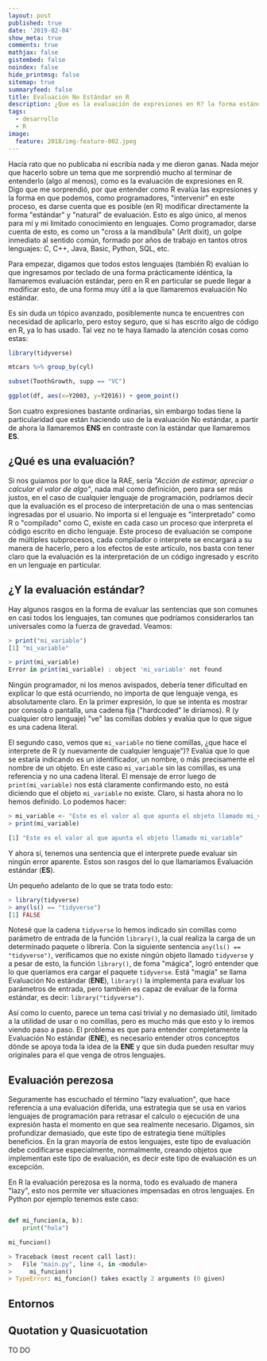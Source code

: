 ```yaml
---
layout: post
published: true
date: '2019-02-04'
show_meta: true
comments: true
mathjax: false
gistembed: false
noindex: false
hide_printmsg: false
sitemap: true
summaryfeed: false
title: Evaluación No Estándar en R
description: ¿Que es la evaluación de expresiones en R? la forma estándar y particularmente la No estándar.
tags:
  - desarrollo
  - R
image:
  feature: 2018/img-feature-002.jpeg
---
```


Hacía rato que no publicaba ni escribía nada y me dieron ganas. Nada mejor que
hacerlo sobre un tema que me sorprendió mucho al terminar de entenderlo (algo
al menos), como es la evaluación de expresiones en R. Digo que me sorprendió,
por que entender como R evalúa las expresiones y la forma en que podemos, como
programadores, "intervenir" en este proceso, es darse cuenta que es posible (en
R) modificar directamente la forma "estándar" y "natural" de evaluación. Esto
es algo único, al menos para mí y mi limitado conocimiento en lenguajes. Como
programador, darse cuenta de esto, es como un "cross a la mandíbula" (Arlt
dixit), un golpe inmediato al sentido común, formado por años de trabajo en
tantos otros lenguajes: C, C++, Java, Basic, Python, SQL, etc. 

Para empezar, digamos que todos estos lenguajes (también R) evalúan lo que
ingresamos por teclado de una forma prácticamente idéntica, la llamaremos
evaluación estándar, pero en R en particular se puede llegar a modificar esto,
de una forma muy útil a la que llamaremos evaluación No estándar.

Es sin duda un tópico avanzado, posiblemente nunca te encuentres con necesidad
de aplicarlo, pero estoy seguro, que si has escrito algo de código en R, ya lo
has usado. Tal vez no te haya llamado la atención cosas como estas:


```r
library(tidyverse)

mtcars %>% group_by(cyl)

subset(ToothGrowth, supp == "VC")

ggplot(df, aes(x=Y2003, y=Y2016)) + geom_point()

```

Son cuatro expresiones bastante ordinarias, sin embargo todas tiene la
particularidad que están haciendo uso de la evaluación No estándar, a partir de
ahora la llamaremos **ENS** en contraste con la estándar que llamaremos **ES**.

## ¿Qué es una evaluación?

Si nos guiamos por lo que dice la RAE, sería _"Acción de estimar, apreciar o
calcular el valor de algo"_, nada mal como definición, pero para ser más
justos, en el caso de cualquier lenguaje de programación, podríamos decir que
la evaluación es el proceso de interpretación de una o mas sentencias
ingresadas por el usuario. No importa si el lenguaje es "interpretado" como R o
"compilado" como C, existe en cada caso un proceso que interpreta el código
escrito en dicho lenguaje. Este proceso de evaluación se compone de múltiples
subprocesos, cada compilador o interprete se encargará a su manera de hacerlo,
pero a los efectos de este artículo, nos basta con tener claro que la
evaluación es la interpretación de un código ingresado y escrito en un
lenguaje en particular.

## ¿Y la evaluación estándar?

Hay algunos rasgos en la forma de evaluar las sentencias que son comunes en
casi todos los lenguajes, tan comunes que podríamos considerarlos tan
universales como la fuerza de gravedad. Veamos:

```r
> print("mi_variable")
[1] "mi_variable"

> print(mi_variable)
Error in print(mi_variable) : object 'mi_variable' not found

```

Ningún programador, ni los menos avispados, debería tener dificultad en
explicar lo que está ocurriendo, no importa de que lenguaje venga, es
absolutamente claro.  En la primer expresión, lo que se intenta es mostrar por
consola o pantalla, una cadena fija ("hardcoded" le diríamos). R (y cualquier
otro lenguaje) "ve" las comillas dobles y evalúa que lo que sigue es una cadena
literal. 

El segundo caso, vemos que `mi_variable` no tiene comillas, ¿que hace el
interprete de R (y nuevamente de cualquier lenguaje")?  Evalúa que lo que se
estaría indicando es un identificador, un nombre, o más precisamente el nombre
de un objeto. En este caso `mi_variable` sin las comillas, es una referencia y
no una cadena literal. El mensaje de error luego de `print(mi_variable)` nos
está claramente confirmando esto, no está diciendo que el objeto `mi_variable`
no existe. Claro, si hasta ahora no lo hemos definido. Lo podemos hacer:

```r
> mi_variable <- "Este es el valor al que apunta el objeto llamado mi_variable"
> print(mi_variable)

[1] "Este es el valor al que apunta el objeto llamado mi_variable" 

```

Y ahora sí, tenemos una sentencia que el interprete puede evaluar sin ningún
error aparente. Estos son rasgos del lo que llamaríamos Evaluación estándar
(**ES**). 

Un pequeño adelanto de lo que se trata todo esto: 

```r
> library(tidyverse)
> any(ls() == "tidyverse")
[1] FALSE
```

Notesé que la cadena `tidyverse` lo hemos indicado sin comillas como parámetro
de entrada de la función `library()`, la cual  realiza la carga de un
determinado paquete o librería. Con la siguiente sentencia `any(ls() ==
"tidyverse")`, verificamos que no existe ningún objeto llamado `tidyverse` y a
pesar de esto, la función `library()`, de foma "mágica", logró entender que lo
que queríamos era cargar el paquete `tidyverse`. Está "magia" se llama
Evaluación No estándar (**ENE**), `library()` la implementa para evaluar los
parámetros de entrada, pero también es capaz de evaluar de la forma estándar,
es decir: `library("tidyverse")`.

Así como lo cuento, parece un tema casi trivial y no demasiado útil, limitado a
la utilidad de usar o no comillas, pero es mucho más que esto y lo iremos
viendo paso a paso. El problema es que para entender completamente la
Evaluación No estándar (**ENE**), es necesario entender otros conceptos dónde
se apoya toda la idea de la **ENE** y que sin duda pueden resultar muy
originales para el que venga de otros lenguajes. 

## Evaluación perezosa

Seguramente has escuchado el término "lazy evaluation", que hace referencia a
una evaluación diferida, una estrategia que se usa en varios lenguajes de
programación para retrasar el calculo o ejecución de una expresión hasta el
momento en que sea realmente necesario. Digamos, sin profundizar demasiado, que
este tipo de estrategia tiene múltiples beneficios. En la gran
mayoría de estos lenguajes, este tipo de evaluación debe codificarse
especialmente, normalmente, creando objetos que implementan este tipo de
evaluación, es decir este tipo de evaluación es un excepción.

En R la evaluación perezosa es la norma, todo es evaluado de manera "lazy", esto
nos permite ver situaciones impensadas en otros lenguajes. En Python por ejemplo
tenemos este caso:

```python

def mi_funcion(a, b):
	print("hola")

mi_funcion()

> Traceback (most recent call last):
>   File "main.py", line 4, in <module>
>     mi_funcion()
> TypeError: mi_funcion() takes exactly 2 arguments (0 given)
```


## Entornos

## Quotation y Quasicuotation

TO DO




